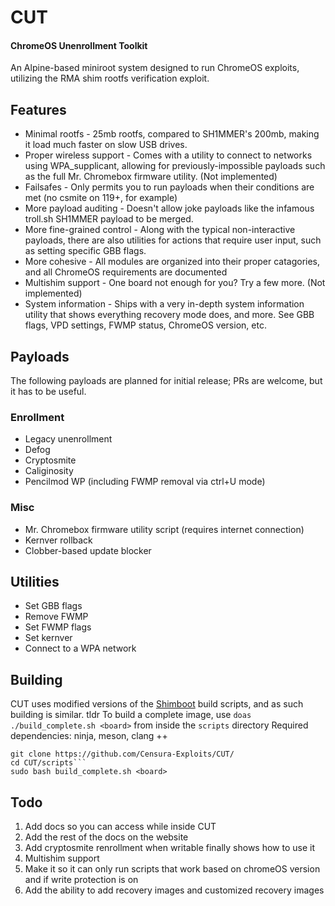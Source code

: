 # CUT 
#### ChromeOS Unenrollment Toolkit
An Alpine-based miniroot system designed to run ChromeOS exploits, utilizing the RMA shim rootfs verification exploit.

## Features
- Minimal rootfs - 25mb rootfs, compared to SH1MMER's 200mb, making it load much faster on slow USB drives.
- Proper wireless support - Comes with a utility to connect to networks using WPA_supplicant, allowing for previously-impossible payloads such as the full Mr. Chromebox firmware utility. (Not implemented)
- Failsafes - Only permits you to run payloads when their conditions are met (no csmite on 119+, for example)
- More payload auditing - Doesn't allow joke payloads like the infamous troll.sh SH1MMER payload to be merged.
- More fine-grained control - Along with the typical non-interactive payloads, there are also utilities for actions that require user input, such as setting specific GBB flags.
- More cohesive - All modules are organized into their proper catagories, and all ChromeOS requirements are documented 
- Multishim support - One board not enough for you? Try a few more. (Not implemented)
- System information - Ships with a very in-depth system information utility that shows everything recovery mode does, and more. See GBB flags, VPD settings, FWMP status, ChromeOS version, etc.

## Payloads
The following payloads are planned for initial release; PRs are welcome, but it has to be useful.
### Enrollment
- Legacy unenrollment
- Defog
- Cryptosmite
- Caliginosity
- Pencilmod WP (including FWMP removal via ctrl+U mode)
### Misc
- Mr. Chromebox firmware utility script (requires internet connection)
- Kernver rollback
- Clobber-based update blocker

## Utilities
- Set GBB flags
- Remove FWMP
- Set FWMP flags
- Set kernver
- Connect to a WPA network

## Building
CUT uses modified versions of the [Shimboot](https://github.com/ading2210/shimboot) build scripts, and as such building is similar.
tldr To build a complete image, use `doas ./build_complete.sh <board>` from inside the `scripts` directory
Required dependencies: ninja, meson, clang ++
```
git clone https://github.com/Censura-Exploits/CUT/
cd CUT/scripts```
sudo bash build_complete.sh <board>
```
## Todo
1. Add docs so you can access while inside CUT
2. Add the rest of the docs on the website
3. Add cryptosmite renrollment when writable finally shows how to use it
4. Multishim support
5. Make it so it can only run scripts that work based on chromeOS version and if write protection is on
6. Add the ability to add recovery images and customized recovery images
